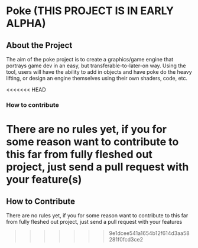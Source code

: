 # Poke (THIS PROJECT IS IN EARLY ALPHA)
## About the Project
The aim of the poke project is to create a graphics/game engine that portrays game dev in an easy, but transferable-to-later-on way. Using the tool, users will have the ability to add in objects and have poke do the heavy lifting, or design an engine themselves using their own shaders, code, etc.

<<<<<<< HEAD
### How to contribute
There are no rules yet, if you for some reason want to contribute to this far from fully fleshed out project, just send a pull request with your feature(s)
=======
## How to Contribute
There are no rules yet, if you for some reason want to contribute to this far from fully fleshed out project, just send a pull request with your features
>>>>>>> 9e1dcee541a1654b12f614d3aa58281f0fcd3ce2
